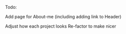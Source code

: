 Todo:

Add page for About-me (including adding link to Header)

Adjust how each project looks
Re-factor to make nicer